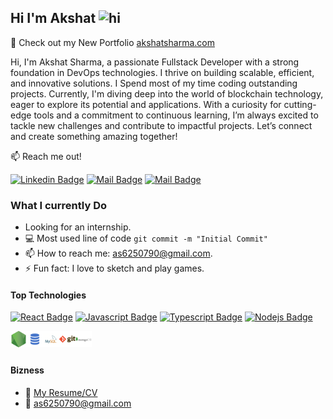 ## Hi I'm Akshat <img src="https://user-images.githubusercontent.com/1303154/88677602-1635ba80-d120-11ea-84d8-d263ba5fc3c0.gif" width="28px" height="28px" alt="hi">

🚀 Check out my New Portfolio [akshatsharma.com](https://akshatsharma.com) 

Hi, I'm Akshat Sharma, a passionate Fullstack Developer with a strong foundation in DevOps technologies. I thrive on building scalable, efficient, and innovative solutions. I Spend most of my time coding outstanding projects. Currently, I'm diving deep into the world of blockchain technology, eager to explore its potential and applications. With a curiosity for cutting-edge tools and a commitment to continuous learning, I’m always excited to tackle new challenges and contribute to impactful projects. Let’s connect and create something amazing together!


:mailbox: Reach me out!

[![Linkedin Badge](https://img.shields.io/badge/-Akshat-0e76a8?style=flat&labelColor=0e76a8&logo=linkedin&logoColor=white)](https://www.linkedin.com/in/akshat-sharma-68813b1b3) [![Mail Badge](https://img.shields.io/badge/-@akshatsharma-e84393?style=flat&labelColor=e84393&logo=instagram&logoColor=white)](https://www.instagram.com/akshat_sharma._) [![Mail Badge](https://img.shields.io/badge/-as6250790@gmail.com-c0392b?style=flat&labelColor=c0392b&logo=gmail&logoColor=white)](mailto:as6250790@gmail.com)

### What I currently Do

- Looking for an internship.
- :computer: Most used line of code `git commit -m "Initial Commit"`
- 📫 How to reach me: as6250790@gmail.com.
- ⚡ Fun fact: I love to sketch and play games.

#### Top Technologies

<!-- TODO: Make technologies links takes you to repositories -->

[![React Badge](https://img.shields.io/badge/-React-61DBFB?style=for-the-badge&labelColor=black&logo=react&logoColor=61DBFB)](#) [![Javascript Badge](https://img.shields.io/badge/-Javascript-F0DB4F?style=for-the-badge&labelColor=black&logo=javascript&logoColor=F0DB4F)](#) [![Typescript Badge](https://img.shields.io/badge/-Typescript-007acc?style=for-the-badge&labelColor=black&logo=typescript&logoColor=007acc)](#) [![Nodejs Badge](https://img.shields.io/badge/-Nodejs-3C873A?style=for-the-badge&labelColor=black&logo=node.js&logoColor=3C873A)](#)

<img align="left" alt="Node.js" width="26px" src="https://raw.githubusercontent.com/github/explore/80688e429a7d4ef2fca1e82350fe8e3517d3494d/topics/nodejs/nodejs.png" />

<img align="left" alt="SQL" width="26px" src="https://raw.githubusercontent.com/github/explore/80688e429a7d4ef2fca1e82350fe8e3517d3494d/topics/sql/sql.png" />

<img align="left" alt="MySQL" width="26px" src="https://raw.githubusercontent.com/github/explore/80688e429a7d4ef2fca1e82350fe8e3517d3494d/topics/mysql/mysql.png" />

<img align="left" alt="Git" width="26px" src="https://raw.githubusercontent.com/github/explore/80688e429a7d4ef2fca1e82350fe8e3517d3494d/topics/git/git.png" />

<img align="left" alt="MongoDB" width="26px" src="https://raw.githubusercontent.com/github/explore/80688e429a7d4ef2fca1e82350fe8e3517d3494d/topics/mongodb/mongodb.png" />

<br />
<br />

#### Bizness
- :paperclip: [My Resume/CV](https://github.com/ipenywis/ipenywis/blob/master/resumes/Islem%20Maboud%20Resume%20v2.0.pdf)
- :email: as6250790@gmail.com

